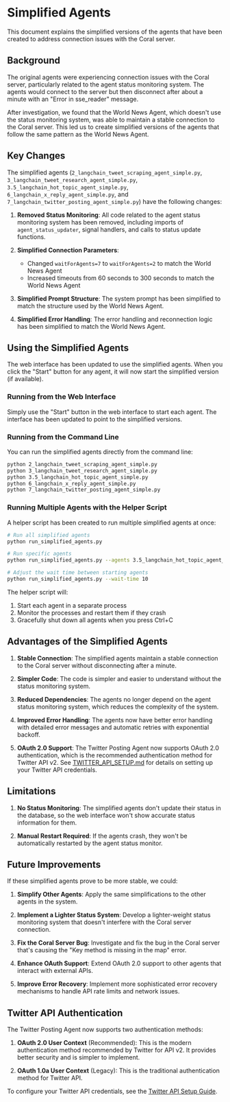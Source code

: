 # Simplified Agents

This document explains the simplified versions of the agents that have been created to address connection issues with the Coral server.

## Background

The original agents were experiencing connection issues with the Coral server, particularly related to the agent status monitoring system. The agents would connect to the server but then disconnect after about a minute with an "Error in sse_reader" message.

After investigation, we found that the World News Agent, which doesn't use the status monitoring system, was able to maintain a stable connection to the Coral server. This led us to create simplified versions of the agents that follow the same pattern as the World News Agent.

## Key Changes

The simplified agents (`2_langchain_tweet_scraping_agent_simple.py`, `3_langchain_tweet_research_agent_simple.py`, `3.5_langchain_hot_topic_agent_simple.py`, `6_langchain_x_reply_agent_simple.py`, and `7_langchain_twitter_posting_agent_simple.py`) have the following changes:

1. **Removed Status Monitoring**: All code related to the agent status monitoring system has been removed, including imports of `agent_status_updater`, signal handlers, and calls to status update functions.

2. **Simplified Connection Parameters**: 
   - Changed `waitForAgents=7` to `waitForAgents=2` to match the World News Agent
   - Increased timeouts from 60 seconds to 300 seconds to match the World News Agent

3. **Simplified Prompt Structure**: The system prompt has been simplified to match the structure used by the World News Agent.

4. **Simplified Error Handling**: The error handling and reconnection logic has been simplified to match the World News Agent.

## Using the Simplified Agents

The web interface has been updated to use the simplified agents. When you click the "Start" button for any agent, it will now start the simplified version (if available).

### Running from the Web Interface

Simply use the "Start" button in the web interface to start each agent. The interface has been updated to point to the simplified versions.

### Running from the Command Line

You can run the simplified agents directly from the command line:

```bash
python 2_langchain_tweet_scraping_agent_simple.py
python 3_langchain_tweet_research_agent_simple.py
python 3.5_langchain_hot_topic_agent_simple.py
python 6_langchain_x_reply_agent_simple.py
python 7_langchain_twitter_posting_agent_simple.py
```

### Running Multiple Agents with the Helper Script

A helper script has been created to run multiple simplified agents at once:

```bash
# Run all simplified agents
python run_simplified_agents.py

# Run specific agents
python run_simplified_agents.py --agents 3.5_langchain_hot_topic_agent_simple.py 6_langchain_x_reply_agent_simple.py

# Adjust the wait time between starting agents
python run_simplified_agents.py --wait-time 10
```

The helper script will:
1. Start each agent in a separate process
2. Monitor the processes and restart them if they crash
3. Gracefully shut down all agents when you press Ctrl+C

## Advantages of the Simplified Agents

1. **Stable Connection**: The simplified agents maintain a stable connection to the Coral server without disconnecting after a minute.

2. **Simpler Code**: The code is simpler and easier to understand without the status monitoring system.

3. **Reduced Dependencies**: The agents no longer depend on the agent status monitoring system, which reduces the complexity of the system.

4. **Improved Error Handling**: The agents now have better error handling with detailed error messages and automatic retries with exponential backoff.

5. **OAuth 2.0 Support**: The Twitter Posting Agent now supports OAuth 2.0 authentication, which is the recommended authentication method for Twitter API v2. See [TWITTER_API_SETUP.md](TWITTER_API_SETUP.md) for details on setting up your Twitter API credentials.

## Limitations

1. **No Status Monitoring**: The simplified agents don't update their status in the database, so the web interface won't show accurate status information for them.

2. **Manual Restart Required**: If the agents crash, they won't be automatically restarted by the agent status monitor.

## Future Improvements

If these simplified agents prove to be more stable, we could:

1. **Simplify Other Agents**: Apply the same simplifications to the other agents in the system.

2. **Implement a Lighter Status System**: Develop a lighter-weight status monitoring system that doesn't interfere with the Coral server connection.

3. **Fix the Coral Server Bug**: Investigate and fix the bug in the Coral server that's causing the "Key method is missing in the map" error.

4. **Enhance OAuth Support**: Extend OAuth 2.0 support to other agents that interact with external APIs.

5. **Improve Error Recovery**: Implement more sophisticated error recovery mechanisms to handle API rate limits and network issues.

## Twitter API Authentication

The Twitter Posting Agent now supports two authentication methods:

1. **OAuth 2.0 User Context** (Recommended): This is the modern authentication method recommended by Twitter for API v2. It provides better security and is simpler to implement.

2. **OAuth 1.0a User Context** (Legacy): This is the traditional authentication method for Twitter API.

To configure your Twitter API credentials, see the [Twitter API Setup Guide](TWITTER_API_SETUP.md).
